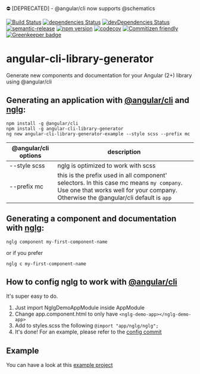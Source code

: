 ⛔️ [DEPRECATED] - @angular/cli now supports @schematics

[![Build Status](https://travis-ci.org/bmvantunes/angular-cli-library-generator.svg?branch=master)](https://travis-ci.org/bmvantunes/angular-cli-library-generator)
[![dependencies Status](https://david-dm.org/bmvantunes/angular-cli-library-generator/status.svg)](https://david-dm.org/bmvantunes/angular-cli-library-generator)
[![devDependencies Status](https://david-dm.org/bmvantunes/angular-cli-library-generator/dev-status.svg)](https://david-dm.org/bmvantunes/angular-cli-library-generator?type=dev)
[![semantic-release](https://img.shields.io/badge/%20%20%F0%9F%93%A6%F0%9F%9A%80-semantic--release-e10079.svg)](https://github.com/semantic-release/semantic-release)
[![npm version](https://badge.fury.io/js/angular-cli-library-generator.svg)](https://badge.fury.io/js/angular-cli-library-generator)
[![codecov](https://codecov.io/gh/bmvantunes/angular-cli-library-generator/branch/master/graph/badge.svg)](https://codecov.io/gh/bmvantunes/angular-cli-library-generator)
[![Commitizen friendly](https://img.shields.io/badge/commitizen-friendly-brightgreen.svg)](http://commitizen.github.io/cz-cli/)
[![Greenkeeper badge](https://badges.greenkeeper.io/bmvantunes/angular-cli-library-generator.svg?token=d71dae215eef0c39d342bde403e6ff59bf750e05bb6bfb7508e54291b6f710eb&ts=1504467867291)](https://greenkeeper.io/)

# angular-cli-library-generator

Generate new components and documentation for your Angular (2+) library using @angular/cli

## Generating an application with [@angular/cli](https://www.npmjs.com/package/@angular/cli) and [nglg](https://www.npmjs.com/package/angular-cli-library-generator):

```
npm install -g @angular/cli
npm install -g angular-cli-library-generator
ng new angular-cli-library-generator-example --style scss --prefix mc
```

@angular/cli options | description
------------ | -------------
--style scss | nglg is optimized to work with scss
--prefix mc  | this is the prefix used in all component' selectors. In this case mc means `my company`. Use one that works well for your company. Otherwise the @angular/cli default is `app`

## Generating a component and documentation with [nglg](https://www.npmjs.com/package/angular-cli-library-generator):
```
nglg component my-first-component-name
```
or if you prefer
```
nglg c my-first-component-name
```

## How to config nglg to work with [@angular/cli](https://www.npmjs.com/package/@angular/cli)
It's super easy to do. 
  1. Just import NglgDemoAppModule inside AppModule
  2. Change app.component.html to only have `<nglg-demo-app></nglg-demo-app>`
  3. Add to styles.scss the following `@import "app/nglg/nglg";`
  4. It's done! For an example, please refer to the [config commit](https://github.com/bmvantunes/angular-cli-library-generator-example/commit/e89390dd8493ca83f6c9fe99833a3ad34c3768e8)

## Example

You can have a look at this [example project](https://github.com/bmvantunes/angular-cli-library-generator-example)
